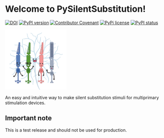 Welcome to PySilentSubstitution!
================================



[![DOI](https://zenodo.org/badge/390693759.svg)](https://zenodo.org/badge/latestdoi/390693759) [![PyPI version](https://badge.fury.io/py/pysilsub.svg)](https://badge.fury.io/py/pysilsub) [![Contributor Covenant](https://img.shields.io/badge/Contributor%20Covenant-2.0-4baaaa.svg)](./CODE_OF_CONDUCT.md)  [![PyPi license](https://badgen.net/pypi/license/pip/)](https://pypi.com/project/pip/) [![PyPI status](https://img.shields.io/pypi/status/ansicolortags.svg)](https://pypi.python.org/pypi/ansicolortags/) 

<img src="https://github.com/PySilentSubstitution/pysilsub/blob/main/logo/photoreceptor_characters.png?raw=True" alt="photoreceptor-characters" width="200"/>

An easy and intuitive way to make silent substitution stimuli for multiprimary stimulation devices. 

Important note
--------------

This is a test release and should not be used for production.

